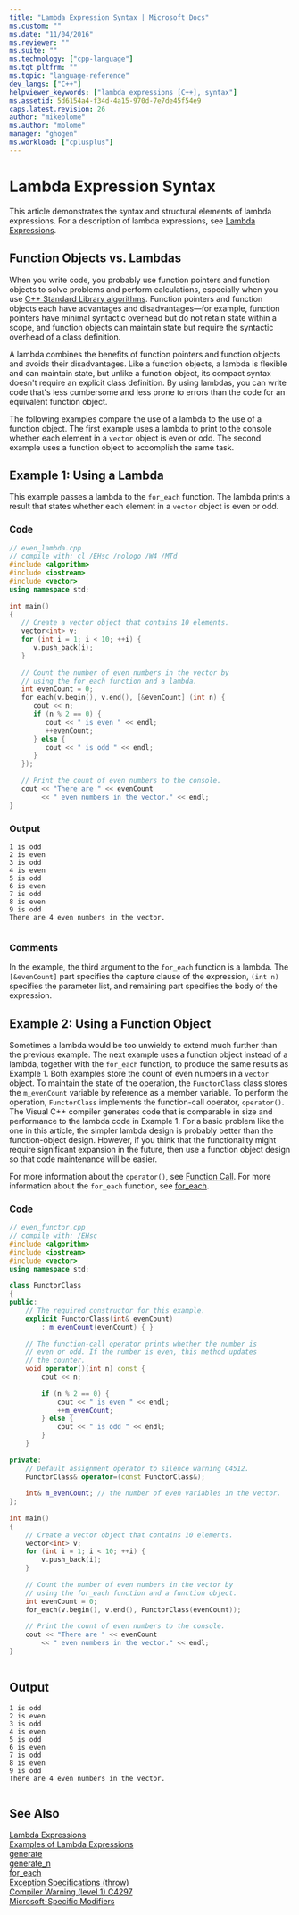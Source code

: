 ```yaml
---
title: "Lambda Expression Syntax | Microsoft Docs"
ms.custom: ""
ms.date: "11/04/2016"
ms.reviewer: ""
ms.suite: ""
ms.technology: ["cpp-language"]
ms.tgt_pltfrm: ""
ms.topic: "language-reference"
dev_langs: ["C++"]
helpviewer_keywords: ["lambda expressions [C++], syntax"]
ms.assetid: 5d6154a4-f34d-4a15-970d-7e7de45f54e9
caps.latest.revision: 26
author: "mikeblome"
ms.author: "mblome"
manager: "ghogen"
ms.workload: ["cplusplus"]
---
```

# Lambda Expression Syntax
This article demonstrates the syntax and structural elements of lambda expressions. For a description of lambda expressions, see [Lambda Expressions](../cpp/lambda-expressions-in-cpp.md).  
  
## Function Objects vs. Lambdas  
 When you write code, you probably use function pointers and function objects to solve problems and perform calculations, especially when you use [C++ Standard Library algorithms](../cpp/algorithms-modern-cpp.md). Function pointers and function objects each have advantages and disadvantages—for example, function pointers have minimal syntactic overhead but do not retain state within a scope, and function objects can maintain state but require the syntactic overhead of a class definition.  
  
 A lambda combines the benefits of function pointers and function objects and avoids their disadvantages. Like a function objects, a lambda is flexible and can maintain state, but unlike a function object, its compact syntax doesn't require an explicit class definition. By using lambdas, you can write code that's less cumbersome and less prone to errors than the code for an equivalent function object.  
  
 The following examples compare the use of a lambda to the use of a function object. The first example uses a lambda to print to the console whether each element in a `vector` object is even or odd. The second example uses a function object to accomplish the same task.  
  
## Example 1: Using a Lambda  
 This example passes a lambda to the `for_each` function. The lambda prints a result that states whether each element in a `vector` object is even or odd.  
  
### Code  
  
```cpp  
// even_lambda.cpp  
// compile with: cl /EHsc /nologo /W4 /MTd  
#include <algorithm>  
#include <iostream>  
#include <vector>  
using namespace std;  
  
int main()   
{  
   // Create a vector object that contains 10 elements.  
   vector<int> v;  
   for (int i = 1; i < 10; ++i) {  
      v.push_back(i);  
   }  
  
   // Count the number of even numbers in the vector by   
   // using the for_each function and a lambda.  
   int evenCount = 0;  
   for_each(v.begin(), v.end(), [&evenCount] (int n) {  
      cout << n;  
      if (n % 2 == 0) {  
         cout << " is even " << endl;  
         ++evenCount;  
      } else {  
         cout << " is odd " << endl;  
      }  
   });  
  
   // Print the count of even numbers to the console.  
   cout << "There are " << evenCount   
        << " even numbers in the vector." << endl;  
}  
```  
  
### Output  
  
```Output  
1 is odd  
2 is even  
3 is odd  
4 is even  
5 is odd  
6 is even  
7 is odd  
8 is even  
9 is odd  
There are 4 even numbers in the vector.  
  
```  
  
### Comments  
 In the example, the third argument to the `for_each` function is a lambda. The `[&evenCount]` part specifies the capture clause of the expression, `(int n)` specifies the parameter list, and remaining part specifies the body of the expression.  
  
## Example 2: Using a Function Object  
 Sometimes a lambda would be too unwieldy to extend much further than the previous example. The next example uses a function object instead of a lambda, together with the `for_each` function, to produce the same results as Example 1. Both examples store the count of even numbers in a `vector` object. To maintain the state of the operation, the `FunctorClass` class stores the `m_evenCount` variable by reference as a member variable. To perform the operation, `FunctorClass` implements the function-call operator, `operator()`. The Visual C++ compiler generates code that is comparable in size and performance to the lambda code in Example 1. For a basic problem like the one in this article, the simpler lambda design is probably better than the function-object design. However, if you think that the functionality might require significant expansion in the future, then use a function object design so that code maintenance will be easier.  
  
 For more information about the `operator()`, see [Function Call](../cpp/function-call-cpp.md). For more information about the `for_each` function, see [for_each](../standard-library/algorithm-functions.md#for_each).  
  
### Code  
  
```cpp  
// even_functor.cpp  
// compile with: /EHsc  
#include <algorithm>  
#include <iostream>  
#include <vector>  
using namespace std;  
  
class FunctorClass  
{  
public:  
    // The required constructor for this example.  
    explicit FunctorClass(int& evenCount)  
        : m_evenCount(evenCount) { }  
  
    // The function-call operator prints whether the number is  
    // even or odd. If the number is even, this method updates  
    // the counter.  
    void operator()(int n) const {  
        cout << n;  
  
        if (n % 2 == 0) {  
            cout << " is even " << endl;  
            ++m_evenCount;  
        } else {  
            cout << " is odd " << endl;  
        }  
    }  
  
private:  
    // Default assignment operator to silence warning C4512.  
    FunctorClass& operator=(const FunctorClass&);  
  
    int& m_evenCount; // the number of even variables in the vector.  
};  
  
int main()  
{  
    // Create a vector object that contains 10 elements.  
    vector<int> v;  
    for (int i = 1; i < 10; ++i) {  
        v.push_back(i);  
    }  
  
    // Count the number of even numbers in the vector by   
    // using the for_each function and a function object.  
    int evenCount = 0;  
    for_each(v.begin(), v.end(), FunctorClass(evenCount));  
  
    // Print the count of even numbers to the console.  
    cout << "There are " << evenCount  
        << " even numbers in the vector." << endl;  
}  
  
```  
  
## Output  
  
```Output  
1 is odd  
2 is even  
3 is odd  
4 is even  
5 is odd  
6 is even  
7 is odd  
8 is even  
9 is odd  
There are 4 even numbers in the vector.  
  
```  
  
## See Also  
 [Lambda Expressions](../cpp/lambda-expressions-in-cpp.md)   
 [Examples of Lambda Expressions](../cpp/examples-of-lambda-expressions.md)   
 [generate](../standard-library/algorithm-functions.md#generate)   
 [generate_n](../standard-library/algorithm-functions.md#generate_n)   
 [for_each](../standard-library/algorithm-functions.md#for_each)   
 [Exception Specifications (throw)](../cpp/exception-specifications-throw-cpp.md)   
 [Compiler Warning (level 1) C4297](../error-messages/compiler-warnings/compiler-warning-level-1-c4297.md)   
 [Microsoft-Specific Modifiers](../cpp/microsoft-specific-modifiers.md)